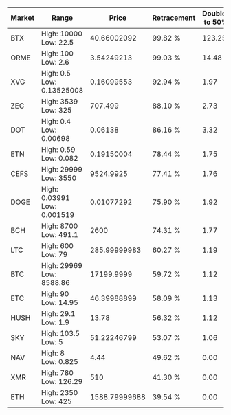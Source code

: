 | Market | Range | Price| Retracement | Doubles to 50% |
| --- | --- | --- | --- | --- |
| BTX | High: 10000<br />Low: 22.5 | 40.66002092 | 99.82 % | 123.25 |
| ORME | High: 100<br />Low: 2.6 | 3.54249213 | 99.03 % | 14.48 |
| XVG | High: 0.5<br />Low: 0.13525008 | 0.16099553 | 92.94 % | 1.97 |
| ZEC | High: 3539<br />Low: 325 | 707.499 | 88.10 % | 2.73 |
| DOT | High: 0.4<br />Low: 0.00698 | 0.06138 | 86.16 % | 3.32 |
| ETN | High: 0.59<br />Low: 0.082 | 0.19150004 | 78.44 % | 1.75 |
| CEFS | High: 29999<br />Low: 3550 | 9524.9925 | 77.41 % | 1.76 |
| DOGE | High: 0.03991<br />Low: 0.001519 | 0.01077292 | 75.90 % | 1.92 |
| BCH | High: 8700<br />Low: 491.1 | 2600 | 74.31 % | 1.77 |
| LTC | High: 600<br />Low: 79 | 285.99999983 | 60.27 % | 1.19 |
| BTC | High: 29969<br />Low: 8588.86 | 17199.9999 | 59.72 % | 1.12 |
| ETC | High: 90<br />Low: 14.95 | 46.39988899 | 58.09 % | 1.13 |
| HUSH | High: 29.1<br />Low: 1.9 | 13.78 | 56.32 % | 1.12 |
| SKY | High: 103.5<br />Low: 5 | 51.22246799 | 53.07 % | 1.06 |
| NAV | High: 8<br />Low: 0.825 | 4.44 | 49.62 % | 0.00 |
| XMR | High: 780<br />Low: 126.29 | 510 | 41.30 % | 0.00 |
| ETH | High: 2350<br />Low: 425 | 1588.79999688 | 39.54 % | 0.00 |

